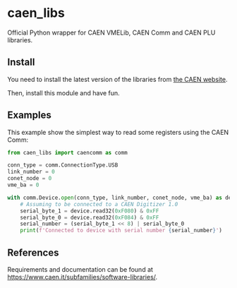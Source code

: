 # caen_libs
Official Python wrapper for CAEN VMELib, CAEN Comm and CAEN PLU libraries.

## Install
You need to install the latest version of the libraries from [the CAEN website](https://www.caen.it/subfamilies/software-libraries/).

Then, install this module and have fun.

## Examples
This example show the simplest way to read some registers using the CAEN Comm:

```python
from caen_libs import caencomm as comm

conn_type = comm.ConnectionType.USB
link_number = 0
conet_node = 0
vme_ba = 0

with comm.Device.open(conn_type, link_number, conet_node, vme_ba) as device:
    # Assuming to be connected to a CAEN Digitizer 1.0
    serial_byte_1 = device.read32(0xF080) & 0xFF
    serial_byte_0 = device.read32(0xF084) & 0xFF
    serial_number = (serial_byte_1 << 8) | serial_byte_0
    print(f'Connected to device with serial number {serial_number}')
```

## References
Requirements and documentation can be found at 
https://www.caen.it/subfamilies/software-libraries/.
